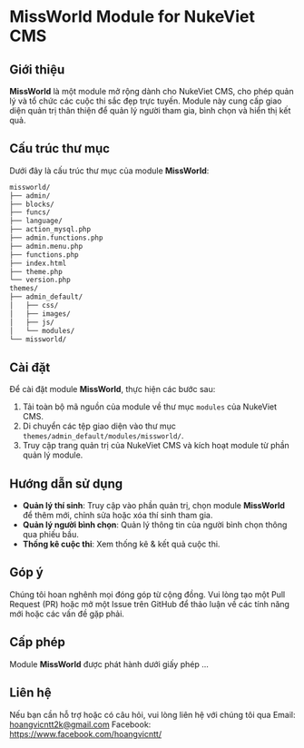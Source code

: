 # MissWorld Module for NukeViet CMS

## Giới thiệu
**MissWorld** là một module mở rộng dành cho NukeViet CMS, cho phép quản lý và tổ chức các cuộc thi sắc đẹp trực tuyến. Module này cung cấp giao diện quản trị thân thiện để quản lý người tham gia, bình chọn và hiển thị kết quả.

## Cấu trúc thư mục
Dưới đây là cấu trúc thư mục của module **MissWorld**:

```markdown
missworld/
├── admin/
├── blocks/
├── funcs/
├── language/
├── action_mysql.php
├── admin.functions.php
├── admin.menu.php
├── functions.php
├── index.html
├── theme.php
└── version.php
themes/
├── admin_default/
│   ├── css/
│   ├── images/
│   ├── js/
│   └── modules/
└── missworld/
```

## Cài đặt
Để cài đặt module **MissWorld**, thực hiện các bước sau:

1. Tải toàn bộ mã nguồn của module về thư mục `modules` của NukeViet CMS.
2. Di chuyển các tệp giao diện vào thư mục `themes/admin_default/modules/missworld/`.
3. Truy cập trang quản trị của NukeViet CMS và kích hoạt module từ phần quản lý module.

## Hướng dẫn sử dụng
- **Quản lý thí sinh**: Truy cập vào phần quản trị, chọn module **MissWorld** để thêm mới, chỉnh sửa hoặc xóa thí sinh tham gia.
- **Quản lý người bình chọn**: Quản lý thông tin của người bình chọn thông qua phiếu bầu.
- **Thống kê cuộc thi**: Xem thống kê & kết quả cuộc thi.

## Góp ý
Chúng tôi hoan nghênh mọi đóng góp từ cộng đồng. Vui lòng tạo một Pull Request (PR) hoặc mở một Issue trên GitHub để thảo luận về các tính năng mới hoặc các vấn đề gặp phải.

## Cấp phép
Module **MissWorld** được phát hành dưới giấy phép ...

## Liên hệ
Nếu bạn cần hỗ trợ hoặc có câu hỏi, vui lòng liên hệ với chúng tôi qua 
Email: hoangvicntt2k@gmail.com
Facebook: https://www.facebook.com/hoangvicntt/

